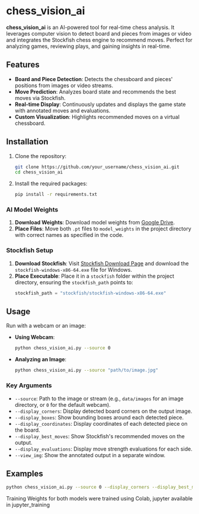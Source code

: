
# chess_vision_ai

**chess_vision_ai** is an AI-powered tool for real-time chess analysis. It leverages computer vision to detect board and pieces from images or video and integrates the Stockfish chess engine to recommend moves. Perfect for analyzing games, reviewing plays, and gaining insights in real-time.

## Features

- **Board and Piece Detection**: Detects the chessboard and pieces' positions from images or video streams.
- **Move Prediction**: Analyzes board state and recommends the best moves via Stockfish.
- **Real-time Display**: Continuously updates and displays the game state with annotated moves and evaluations.
- **Custom Visualization**: Highlights recommended moves on a virtual chessboard.

## Installation

1. Clone the repository:
   ```bash
   git clone https://github.com/your_username/chess_vision_ai.git
   cd chess_vision_ai
   ```
2. Install the required packages:
   ```bash
   pip install -r requirements.txt
   ```

### AI Model Weights

1. **Download Weights**: Download model weights from [Google Drive](https://drive.google.com/drive/folders/1G2VA3MNB89z0uDn6LtDao64N-vRlIaWH?usp=sharing).
2. **Place Files**: Move both `.pt` files to `model_weights` in the project directory with correct names as specified in the code.

### Stockfish Setup

1. **Download Stockfish**: Visit [Stockfish Download Page](https://stockfishchess.org/download/) and download the `stockfish-windows-x86-64.exe` file for Windows.
2. **Place Executable**: Place it in a `stockfish` folder within the project directory, ensuring the `stockfish_path` points to:
   ```python
   stockfish_path = "stockfish/stockfish-windows-x86-64.exe"
   ```

## Usage

Run with a webcam or an image:

- **Using Webcam**:
  ```bash
  python chess_vision_ai.py --source 0
  ```
- **Analyzing an Image**:
  ```bash
  python chess_vision_ai.py --source "path/to/image.jpg"
  ```

### Key Arguments

- `--source`: Path to the image or stream (e.g., `data/images` for an image directory, or `0` for the default webcam).
- `--display_corners`: Display detected board corners on the output image.
- `--display_boxes`: Show bounding boxes around each detected piece.
- `--display_coordinates`: Display coordinates of each detected piece on the board.
- `--display_best_moves`: Show Stockfish's recommended moves on the output.
- `--display_evaluations`: Display move strength evaluations for each side.
- `--view_img`: Show the annotated output in a separate window.

## Examples

```bash
python chess_vision_ai.py --source 0 --display_corners --display_best_moves --stockfish_path "path/to/stockfish"
```

Training
Weights for both models were trained using Colab, jupyter available in jupyter_training
